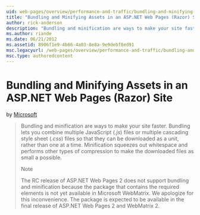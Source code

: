 ```yaml
---
uid: web-pages/overview/performance-and-traffic/bundling-and-minifying-assets-in-an-aspnet-web-pages-razor-site
title: "Bundling and Minifying Assets in an ASP.NET Web Pages (Razor) Site | Microsoft Docs"
author: rick-anderson
description: "Bundling and minification are ways to make your site faster. Bundling lets you combine multiple JavaScript ( .js ) files or multiple cascading style sheet (..."
ms.author: riande
ms.date: 06/21/2012
ms.assetid: 8906f1e9-4b66-4a03-8e8a-9e9debf8ed91
msc.legacyurl: /web-pages/overview/performance-and-traffic/bundling-and-minifying-assets-in-an-aspnet-web-pages-razor-site
msc.type: authoredcontent
---
```

# Bundling and Minifying Assets in an ASP.NET Web Pages (Razor) Site

by [Microsoft](https://github.com/microsoft)

> Bundling and minification are ways to make your site faster. Bundling lets you combine multiple JavaScript (*.js*) files or multiple cascading style sheet (*.css*) files so that they can be downloaded as a unit, rather than one at a time. Minification squeezes out whitespace and performs other types of compression to make the downloaded files as small a possible.
> 
> > [!NOTE]
> > The RC release of ASP.NET Web Pages 2 does not support bundling and minification because the package that contains the required elements is not yet available in Microsoft WebMatrix. We apologize for this inconvenience. The package is expected to be available in the final release of ASP.NET Web Pages 2 and WebMatrix 2.

